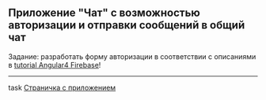 Приложение "Чат" с возможностью авторизации и отправки сообщений в общий чат
--

Задание:
разработать форму авторизации в соответствии с описаниями в <a href="https://www.youtube.com/embed/-j0LVc-zLh0" target="_blank">tutorial Angular4 Firebase</a>!

-----
task <a href="http://chat.chebatarou.com">Страничка с приложением</a>